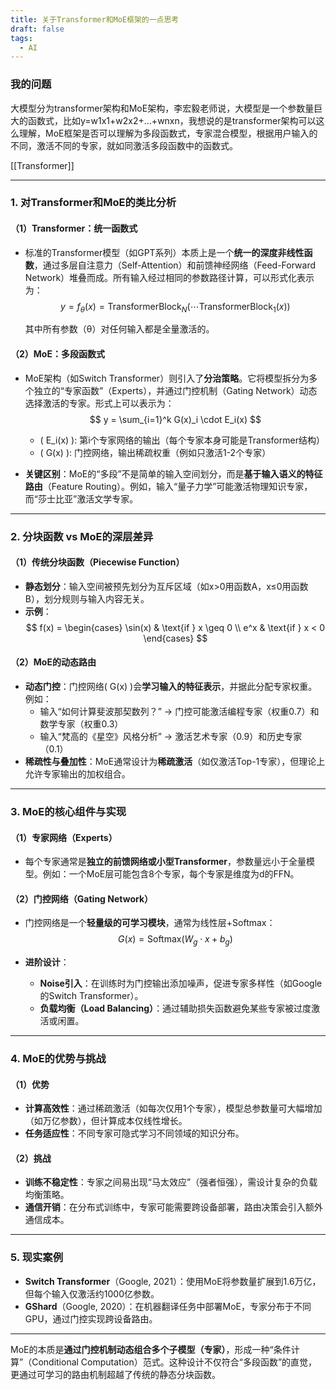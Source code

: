```yaml
---
title: 关于Transformer和MoE框架的一点思考
draft: false
tags:
  - AI
---
```




### 我的问题
大模型分为transformer架构和MoE架构，李宏毅老师说，大模型是一个参数量巨大的函数式，比如y=w1x1+w2x2+...+wnxn，我想说的是transformer架构可以这么理解，MoE框架是否可以理解为多段函数式，专家混合模型，根据用户输入的不同，激活不同的专家，就如同激活多段函数中的函数式。 

[[Transformer]]

---

### 1. **对Transformer和MoE的类比分析**
#### （1）**Transformer：统一函数式**
- 标准的Transformer模型（如GPT系列）本质上是一个**统一的深度非线性函数**，通过多层自注意力（Self-Attention）和前馈神经网络（Feed-Forward Network）堆叠而成。所有输入经过相同的参数路径计算，可以形式化表示为：
  $$
  y = f_{\theta}(x) = \text{TransformerBlock}_N(\cdots \text{TransformerBlock}_1(x))
 $$ 
  
  其中所有参数（θ）对任何输入都是全量激活的。


#### （2）**MoE：多段函数式**
- MoE架构（如Switch Transformer）则引入了**分治策略**。它将模型拆分为多个独立的“专家函数”（Experts），并通过门控机制（Gating Network）动态选择激活的专家。形式上可以表示为：
  $$
  y = \sum_{i=1}^k G(x)_i \cdot E_i(x)
  $$


  - \( E_i(x) \): 第i个专家网络的输出（每个专家本身可能是Transformer结构）
  - \( G(x) \): 门控网络，输出稀疏权重（例如只激活1-2个专家）
  
- **关键区别**：MoE的“多段”不是简单的输入空间划分，而是**基于输入语义的特征路由**（Feature Routing）。例如，输入“量子力学”可能激活物理知识专家，而“莎士比亚”激活文学专家。

---

### 2. **分块函数 vs MoE的深层差异**

#### （1）**传统分块函数（Piecewise Function）**

- **静态划分**：输入空间被预先划分为互斥区域（如x>0用函数A，x≤0用函数B），划分规则与输入内容无关。
- **示例**：
  $$
  f(x) = \begin{cases} 
  \sin(x) & \text{if } x \geq 0 \\
  e^x & \text{if } x < 0 
  \end{cases}
  $$


#### （2）**MoE的动态路由**
- **动态门控**：门控网络\( G(x) \)会**学习输入的特征表示**，并据此分配专家权重。例如：
  - 输入“如何计算斐波那契数列？” → 门控可能激活编程专家（权重0.7）和数学专家（权重0.3）
  - 输入“梵高的《星空》风格分析” → 激活艺术专家（0.9）和历史专家（0.1）
- **稀疏性与叠加性**：MoE通常设计为**稀疏激活**（如仅激活Top-1专家），但理论上允许专家输出的加权组合。


---

### 3. **MoE的核心组件与实现**
#### （1）**专家网络（Experts）**
- 每个专家通常是**独立的前馈网络或小型Transformer**，参数量远小于全量模型。例如：一个MoE层可能包含8个专家，每个专家是维度为d的FFN。

#### （2）**门控网络（Gating Network）**
- 门控网络是一个**轻量级的可学习模块**，通常为线性层+Softmax：
  $$
  G(x) = \text{Softmax}(W_g \cdot x + b_g)
  $$


- **进阶设计**：
  - **Noise引入**：在训练时为门控输出添加噪声，促进专家多样性（如Google的Switch Transformer）。
  - **负载均衡（Load Balancing）**：通过辅助损失函数避免某些专家被过度激活或闲置。

---

### 4. **MoE的优势与挑战**
#### （1）**优势**
- **计算高效性**：通过稀疏激活（如每次仅用1个专家），模型总参数量可大幅增加（如万亿参数），但计算成本仅线性增长。
- **任务适应性**：不同专家可隐式学习不同领域的知识分布。

#### （2）**挑战**
- **训练不稳定性**：专家之间易出现“马太效应”（强者恒强），需设计复杂的负载均衡策略。
- **通信开销**：在分布式训练中，专家可能需要跨设备部署，路由决策会引入额外通信成本。

---

### 5. **现实案例**
- **Switch Transformer**（Google, 2021）：使用MoE将参数量扩展到1.6万亿，但每个输入仅激活约1000亿参数。
- **GShard**（Google, 2020）：在机器翻译任务中部署MoE，专家分布于不同GPU，通过门控实现跨设备路由。

---

MoE的本质是**通过门控机制动态组合多个子模型（专家）**，形成一种“条件计算”（Conditional Computation）范式。这种设计不仅符合“多段函数”的直觉，更通过可学习的路由机制超越了传统的静态分块函数。